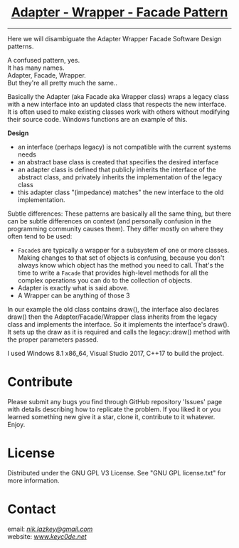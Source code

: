 <h1 align="center">
	<a href="https://github.com/KeyC0de/ArchaicBrowser">Adapter - Wrapper - Facade Pattern</a>
</h1>
<hr>

Here we will disambiguate the Adapter Wrapper Facade Software Design patterns.

A confused pattern, yes.</br>
It has many names.</br>
Adapter, Facade, Wrapper.</br>
But they're all pretty much the same..</br>

Basically the Adapter (aka Facade aka Wrapper class) wraps a legacy class with a new interface into an updated class that respects the new interface. It is often used to make existing classes work with others without modifying their source code. Windows functions are an example of this.

**Design**

- an interface (perhaps legacy) is not compatible with the current systems needs
- an abstract base class is created that specifies the desired interface
- an adapter class is defined that publicly inherits the interface of the abstract class, and privately inherits the implementation of the legacy class
- this adapter class "(impedance) matches" the new interface to the old implementation.

Subtle differences:
These patterns are basically all the same thing, but there can be subtle differences on context (and personally confusion in the programming community causes them). They differ mostly on where they often tend to be used:

- `Facade`s are typically a wrapper for a subsystem of one or more classes. Making changes to that set of objects is confusing, because you don't always know which object has the method you need to call. That's the time to write a `Facade` that provides high-level methods for all the complex operations you can do to the collection of objects.
- Adapter is exactly what is said above.
- A Wrapper can be anything of those 3

In our example the old class contains draw(), the interface also declares draw() then the Adapter/Facade/Wrapper class inherits from the legacy class and implements the interface. So it implements the interface's draw(). It sets up the draw as it is required and calls the legacy::draw() method with the proper parameters passed.

I used Windows 8.1 x86_64, Visual Studio 2017, C++17 to build the project.


# Contribute

Please submit any bugs you find through GitHub repository 'Issues' page with details describing how to replicate the problem. If you liked it or you learned something new give it a star, clone it, contribute to it whatever. Enjoy.


# License

Distributed under the GNU GPL V3 License. See "GNU GPL license.txt" for more information.


# Contact

email: *nik.lazkey@gmail.com*</br>
website: *www.keyc0de.net*

